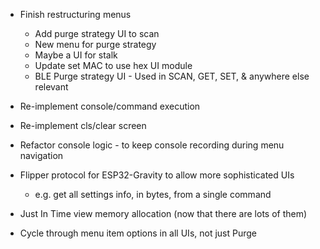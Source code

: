 * Finish restructuring menus
    * Add purge strategy UI to scan
    * New menu for purge strategy
    * Maybe a UI for stalk
    * Update set MAC to use hex UI module
    * BLE Purge strategy UI - Used in SCAN, GET, SET, & anywhere else relevant

* Re-implement console/command execution
* Re-implement cls/clear screen
* Refactor console logic - to keep console recording during menu navigation
* Flipper protocol for ESP32-Gravity to allow more sophisticated UIs
    * e.g. get all settings info, in bytes, from a single command
* Just In Time view memory allocation (now that there are lots of them)
* Cycle through menu item options in all UIs, not just Purge
